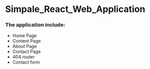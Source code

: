 # Simpale_React_Web_Application

    
<h3>The application include: </h3>
<ul>
<li> Home Page </li>
<li> Content Page </li>
<li> About Page </li>
<li> Contact Page </li>
<li> 404 router  </li>
<li>Contact form</li>
</ul>
